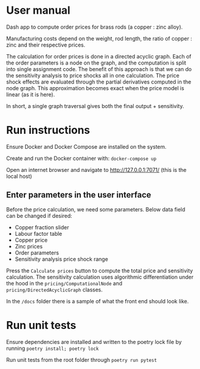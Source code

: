 # User manual

Dash app to compute order prices for brass rods (a copper : zinc alloy). 

Manufacturing costs depend on the weight, rod length, the ratio of copper : zinc and their respective prices.

The calculation for order prices is done in a directed acyclic graph. Each of the order parameters is a node on the graph, and the computation is split into single assignment code. The benefit of this approach is that we can do the sensitivity analysis to price shocks all in one calculation. The price shock effects are evaluated through the partial derivatives computed in the node graph. This approximation becomes exact when the price model is linear (as it is here).

In short, a single graph traversal gives both the final output + sensitivity. 

# Run instructions
Ensure Docker and Docker Compose are installed on the system.

Create and run the Docker container with:
`docker-compose up`

Open an internet browser and navigate to http://127.0.0.1:7071/ (this is the local host)

## Enter parameters in the user interface
Before the price calculation, we need some parameters. Below data field can be changed if desired:

- Copper fraction slider
- Labour factor table
- Copper price
- Zinc prices
- Order parameters
- Sensitivity analysis price shock range

Press the `Calculate prices` button to compute the total price and sensitivity calculation. The sensitivity calculation uses algorithmic differentiation under the hood in the `pricing/ComputationalNode` and `pricing/DirectedAcyclicGraph` classes.

In the `/docs` folder there is a sample of what the front end should look like.

# Run unit tests
Ensure dependencies are installed and written to the poetry lock file by running `poetry install; poetry lock`

Run unit tests from the root folder through `poetry run pytest`
